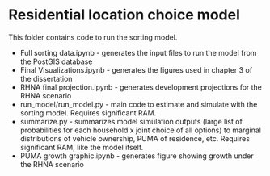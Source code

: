 # Residential location choice model

This folder contains code to run the sorting model.

- Full sorting data.ipynb - generates the input files to run the model from the PostGIS database
- Final Visualizations.ipynb - generates the figures used in chapter 3 of the dissertation
- RHNA final projection.ipynb - generates development projections for the RHNA scenario
- run_model/run_model.py - main code to estimate and simulate with the sorting model. Requires significant RAM.
- summarize.py - summarizes model simulation outputs (large list of probabilities for each household x joint choice of all options) to marginal distributions of vehicle ownership, PUMA of residence, etc. Requires significant RAM, like the model itself.
- PUMA growth graphic.ipynb - generates figure showing growth under the RHNA scenario